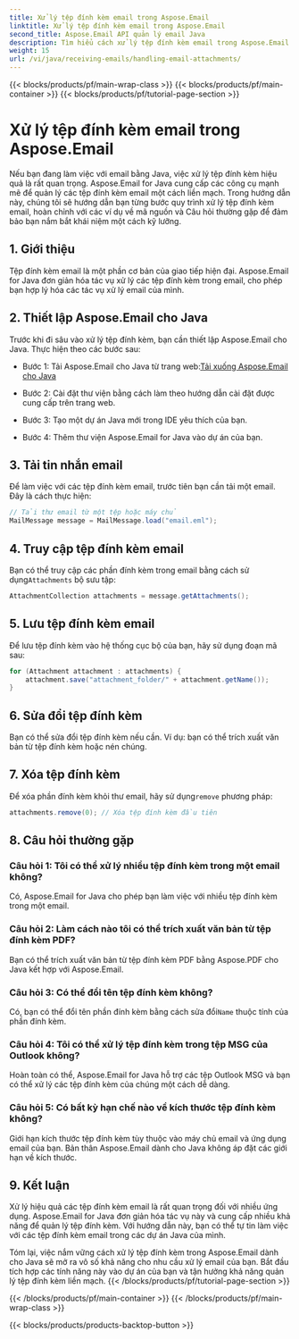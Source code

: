 ```yaml
---
title: Xử lý tệp đính kèm email trong Aspose.Email
linktitle: Xử lý tệp đính kèm email trong Aspose.Email
second_title: Aspose.Email API quản lý email Java
description: Tìm hiểu cách xử lý tệp đính kèm email trong Aspose.Email for Java. Hướng dẫn từng bước với mã nguồn và Câu hỏi thường gặp để quản lý tệp đính kèm email hiệu quả.
weight: 15
url: /vi/java/receiving-emails/handling-email-attachments/
---
```


{{< blocks/products/pf/main-wrap-class >}}
{{< blocks/products/pf/main-container >}}
{{< blocks/products/pf/tutorial-page-section >}}

# Xử lý tệp đính kèm email trong Aspose.Email


Nếu bạn đang làm việc với email bằng Java, việc xử lý tệp đính kèm hiệu quả là rất quan trọng. Aspose.Email for Java cung cấp các công cụ mạnh mẽ để quản lý các tệp đính kèm email một cách liền mạch. Trong hướng dẫn này, chúng tôi sẽ hướng dẫn bạn từng bước quy trình xử lý tệp đính kèm email, hoàn chỉnh với các ví dụ về mã nguồn và Câu hỏi thường gặp để đảm bảo bạn nắm bắt khái niệm một cách kỹ lưỡng.

## 1. Giới thiệu

Tệp đính kèm email là một phần cơ bản của giao tiếp hiện đại. Aspose.Email for Java đơn giản hóa tác vụ xử lý các tệp đính kèm trong email, cho phép bạn hợp lý hóa các tác vụ xử lý email của mình.

## 2. Thiết lập Aspose.Email cho Java

Trước khi đi sâu vào xử lý tệp đính kèm, bạn cần thiết lập Aspose.Email cho Java. Thực hiện theo các bước sau:

-  Bước 1: Tải Aspose.Email cho Java từ trang web:[Tải xuống Aspose.Email cho Java](https://releases.aspose.com/email/java/)

- Bước 2: Cài đặt thư viện bằng cách làm theo hướng dẫn cài đặt được cung cấp trên trang web.

- Bước 3: Tạo một dự án Java mới trong IDE yêu thích của bạn.

- Bước 4: Thêm thư viện Aspose.Email for Java vào dự án của bạn.

## 3. Tải tin nhắn email

Để làm việc với các tệp đính kèm email, trước tiên bạn cần tải một email. Đây là cách thực hiện:

```java
// Tải thư email từ một tệp hoặc máy chủ
MailMessage message = MailMessage.load("email.eml");
```

## 4. Truy cập tệp đính kèm email

 Bạn có thể truy cập các phần đính kèm trong email bằng cách sử dụng`Attachments` bộ sưu tập:

```java
AttachmentCollection attachments = message.getAttachments();
```

## 5. Lưu tệp đính kèm email

Để lưu tệp đính kèm vào hệ thống cục bộ của bạn, hãy sử dụng đoạn mã sau:

```java
for (Attachment attachment : attachments) {
    attachment.save("attachment_folder/" + attachment.getName());
}
```

## 6. Sửa đổi tệp đính kèm

Bạn có thể sửa đổi tệp đính kèm nếu cần. Ví dụ: bạn có thể trích xuất văn bản từ tệp đính kèm hoặc nén chúng.

## 7. Xóa tệp đính kèm

 Để xóa phần đính kèm khỏi thư email, hãy sử dụng`remove` phương pháp:

```java
attachments.remove(0); // Xóa tệp đính kèm đầu tiên
```

## 8. Câu hỏi thường gặp

### Câu hỏi 1: Tôi có thể xử lý nhiều tệp đính kèm trong một email không?

Có, Aspose.Email for Java cho phép bạn làm việc với nhiều tệp đính kèm trong một email.

### Câu hỏi 2: Làm cách nào tôi có thể trích xuất văn bản từ tệp đính kèm PDF?

Bạn có thể trích xuất văn bản từ tệp đính kèm PDF bằng Aspose.PDF cho Java kết hợp với Aspose.Email.

### Câu hỏi 3: Có thể đổi tên tệp đính kèm không?

 Có, bạn có thể đổi tên phần đính kèm bằng cách sửa đổi`Name` thuộc tính của phần đính kèm.

### Câu hỏi 4: Tôi có thể xử lý tệp đính kèm trong tệp MSG của Outlook không?

Hoàn toàn có thể, Aspose.Email for Java hỗ trợ các tệp Outlook MSG và bạn có thể xử lý các tệp đính kèm của chúng một cách dễ dàng.

### Câu hỏi 5: Có bất kỳ hạn chế nào về kích thước tệp đính kèm không?

Giới hạn kích thước tệp đính kèm tùy thuộc vào máy chủ email và ứng dụng email của bạn. Bản thân Aspose.Email dành cho Java không áp đặt các giới hạn về kích thước.

## 9. Kết luận

Xử lý hiệu quả các tệp đính kèm email là rất quan trọng đối với nhiều ứng dụng. Aspose.Email for Java đơn giản hóa tác vụ này và cung cấp nhiều khả năng để quản lý tệp đính kèm. Với hướng dẫn này, bạn có thể tự tin làm việc với các tệp đính kèm email trong các dự án Java của mình.

Tóm lại, việc nắm vững cách xử lý tệp đính kèm trong Aspose.Email dành cho Java sẽ mở ra vô số khả năng cho nhu cầu xử lý email của bạn. Bắt đầu tích hợp các tính năng này vào dự án của bạn và tận hưởng khả năng quản lý tệp đính kèm liền mạch.
{{< /blocks/products/pf/tutorial-page-section >}}

{{< /blocks/products/pf/main-container >}}
{{< /blocks/products/pf/main-wrap-class >}}

{{< blocks/products/products-backtop-button >}}
